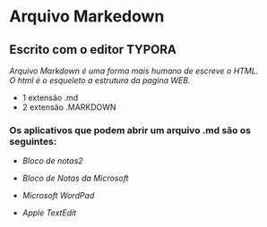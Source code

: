 # Arquivo Markedown 

### 

## Escrito com o editor TYPORA 



_Arquivo Markdown é uma forma mais humano de escreve o HTML._  
_O html é o esqueleto a estrutura da pagina WEB._

- 1 extensão .md
- 2 extensão .MARKDOWN

### Os aplicativos que podem abrir um arquivo .md são os seguintes:

- _Bloco de notas2_

- _Bloco de Notas da Microsoft_

- _Microsoft WordPad_

- _Apple TextEdit_

  



















